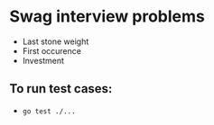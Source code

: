 # Swag interview problems

* Last stone weight
* First occurence
* Investment

## To run test cases:
* `go test ./...`
